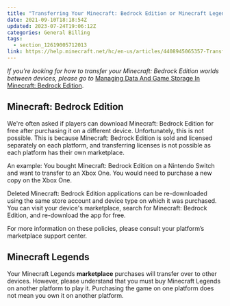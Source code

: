 ```yaml
---
title: "Transferring Your Minecraft: Bedrock Edition or Minecraft Legends License Between Devices"
date: 2021-09-10T18:18:54Z
updated: 2023-07-24T19:06:12Z
categories: General Billing
tags:
  - section_12619005712013
link: https://help.minecraft.net/hc/en-us/articles/4408945065357-Transferring-Your-Minecraft-Bedrock-Edition-or-Minecraft-Legends-License-Between-Devices
---
```


*If you're looking for how to transfer your Minecraft: Bedrock Edition worlds between devices, please go to* [Managing Data And Game Storage In Minecraft: Bedrock Edition](../Backup-Restore/How-to-Transfer-Your-World-to-Another-Device-in-Minecraft-Bedrock-Edition.md#h_01FG9YRQBDPNJ8JYNKVGXK04FX).

## Minecraft: Bedrock Edition

We're often asked if players can download Minecraft: Bedrock Edition for free after purchasing it on a different device. Unfortunately, this is not possible. This is because Minecraft: Bedrock Edition is sold and licensed separately on each platform, and transferring licenses is not possible as each platform has their own marketplace.

An example: You bought Minecraft: Bedrock Edition on a Nintendo Switch and want to transfer to an Xbox One. You would need to purchase a new copy on the Xbox One.

Deleted Minecraft: Bedrock Edition applications can be re-downloaded using the same store account and device type on which it was purchased. You can visit your device's marketplace, search for Minecraft: Bedrock Edition, and re-download the app for free.

For more information on these policies, please consult your platform’s marketplace support center.

## Minecraft Legends

Your Minecraft Legends **marketplace** purchases will transfer over to other devices. However, please understand that you must buy Minecraft Legends on another platform to play it. Purchasing the game on one platform does not mean you own it on another platform.
